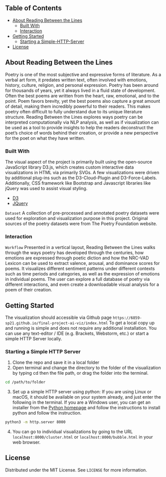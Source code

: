 <!-- TABLE OF CONTENTS -->
## Table of Contents

* [About Reading Between the Lines](#about-reading-between-the-lines)
  * [Built With](#built-with)
  * [Interaction](#interaction)
* [Getting Started](#getting-started)
  * [Starting a Simple-HTTP-Server](#starting-a-simple-http-server)
* [License](#license)

## About Reading Between the Lines

Poetry is one of the most subjective and expressive forms of literature. As a verbal art form, it predates written text, often involved with emotions, history, culture, religion, and personal expression. Poetry has been around for thousands of years, yet it always lived in a fluid state of development. Often the best poems are written from the heart, raw, emotional, and to the point. Poem favors brevity, yet the best poems also capture a great amount of detail, making them incredibly powerful to their readers. This makes poetry often difficult to fully understand due to its unique literature structure.
Reading Between the Lines explores ways poetry can be interpreted computationally via NLP analysis, as well as if visualization can be used as a tool to provide insights to help the readers deconstruct the poet’s choice of words behind their creation, or provide a new perspective for the poet on what they have written.

### Built With
The visual aspect of the project is primarily built using the open-source JavaScript library D3.js, which creates custom interactive data visualizations in HTML via primarily SVGs. A few visualizations were driven by additional plug-ins such as the D3-Cloud-Plugin and D3-Force-Labels. Additionally, CSS framework like Bootstrap and Javascript libraries like jQuery was used to assist visual styling.
* [D3](https://d3js.org/)
* [JQuery](https://jquery.com)

`Dataset`
A collection of pre-processed and annotated poetry datasets were used for exploration and visualization purpose in this project. Original sources of the poetry datasets were from The Poetry Foundation website.


### Interaction

`Workflow`
Presented in a vertical layout, Reading Between the Lines walks through the ways poetry has developed through the centuries, how emotions are expressed through poetic diction and how the NRC-VAD Lexicon can be used to extract valence, arousal, and dominance scores for poems. It visualizes different sentiment patterns under different contexts such as time periods and categories, as well as the expression of emotions in individual poems. The user can explore a full database of poetry via different interactions, and even create a downloadable visual analysis for a poem of their creation. 

## Getting Started

The visualization should accessible via Github page `https://6859-sp21.github.io/final-project-ai-viz/index.html` To get a local copy up and running is simple and does not require any additional installation. You can use any text-editor / IDE (e.g. Brackets, Webstorm, etc.) or start a simple HTTP Server locally.

### Starting a Simple HTTP Server

1. Clone the repo and save it in a local folder
2. Open terminal and change the directory to the folder of the visualization by typing cd then the file path, or drag the folder into the terminal.
```sh
cd /path/to/folder
```
3. Set up a simple HTTP server using python: If you are using Linux or macOS, it should be available on your system already, and just enter the following in the terminal. If you are a Windows user, you can get an installer from the [Python homepage](https://python.org) and follow the instructions to install python and follow the instruction.
```sh
python3 -m http.server 8000
```
4. You can go to individual visualizations by going to the URL `localhost:8000/cluster.html` or `localhost:8000/bubble.html` in your web browser. 


<!-- LICENSE -->
## License
Distributed under the MIT License. See `LICENSE` for more information.

